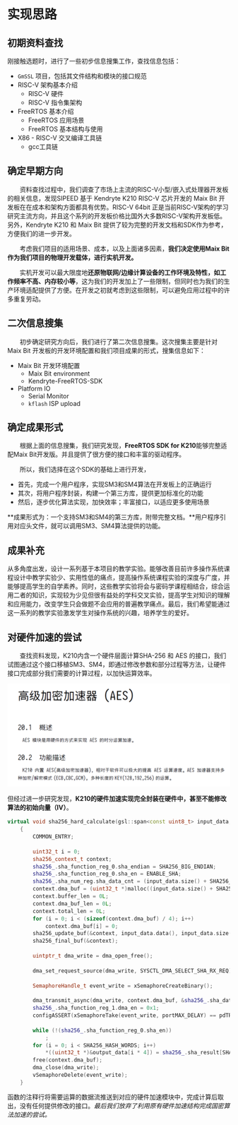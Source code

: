 # 实现思路

## 初期资料查找

刚接触选题时，进行了一些初步信息搜集工作，查找信息包括：

* `GmSSL` 项目，包括其文件结构和模块的接口规范
* RISC-V 架构基本介绍
  * RISC-V 硬件
  * RISC-V 指令集架构
* FreeRTOS 基本介绍
  * FreeRTOS 应用场景
  * FreeRTOS 基本结构与使用
* X86 - RISC-V 交叉编译工具链
  * gcc工具链

## 确定早期方向

&emsp;&emsp;资料查找过程中，我们调查了市场上主流的RISC-V小型/嵌入式处理器开发板的相关信息，发现SIPEED 基于 Kendryte K210 RISC-V 芯片开发的 Maix Bit 开发板在在成本和架构方面都具有优势。RISC-V 64bit 正是当前RISC-V架构的学习研究主流方向，并且这个系列的开发板价格比国外大多数RISC-V架构开发板低。另外，Kendryte K210 和 Maix Bit 提供了较为完整的开发文档和SDK作为参考，方便我们的进一步开发。

&emsp;&emsp;考虑我们项目的适用场景、成本，以及上面诸多因素，**我们决定使用Maix Bit作为我们项目的物理开发载体，进行实机开发。**

&emsp;&emsp;实机开发可以最大限度地**还原物联网/边缘计算设备的工作环境及特性，如工作频率不高、内存较小等**，这为我们的开发加上了一些限制，但同时也为我们的生产环境适配提供了方便。在开发之初就考虑到这些限制，可以避免应用过程中的许多重复劳动。

## 二次信息搜集

&emsp;&emsp;初步确定研究方向后，我们进行了第二次信息搜集。这次搜集主要是针对Maix Bit 开发板的开发环境配置和我们项目成果的形式，搜集信息如下：

* Maix Bit 开发环境配置
  * Maix Bit environment
  * Kendryte-FreeRTOS-SDK
* Platform IO
  * Serial Monitor
  * `kflash` ISP upload

## 确定成果形式

&emsp;&emsp;根据上面的信息搜集，我们研究发现，**FreeRTOS SDK for K210**能够完整适配Maix Bit开发版。并且提供了很方便的接口和丰富的驱动程序。

&emsp;&emsp;所以，我们选择在这个SDK的基础上进行开发，

* 首先，完成一个用户程序，实现SM3和SM4算法在开发板上的正确运行
* 其次，将用户程序封装，构建一个第三方库，提供更加标准化的功能
* 然后，逐步优化算法实现，加快效率；丰富接口，以适应更多使用场景

**成果形式为：一个支持SM3和SM4的第三方库，附带完整文档。**用户程序引用对应头文件，就可以调用SM3、SM4算法提供的功能。

## 成果补充

​	从多角度出发，设计一系列基于本项目的教学实验。能够改善目前许多操作系统课程设计中教学实验少、实用性低的痛点，提高操作系统课程实验的深度与广度，并能够提高学生的自学素养。同时，这些教学实验将会与密码学课程相结合，综合运用二者的知识，实现较为少见但很有益处的学科交叉实验，提高学生对知识的理解和应用能力，改变学生只会做题不会应用的普遍教学痛点。最后，我们希望能通过这一系列的教学实验激发学生对操作系统的兴趣，培养学生的爱好。

## 对硬件加速的尝试

&emsp;&emsp;查找资料发现，K210内含一个硬件层面计算SHA-256 和 AES 的接口，我们试图通过这个接口移植SM3、SM4，即通过修改参数和部分过程等方法，让硬件接口完成部分我们需要的计算过程，以加快运算效率。

![AES Document](./pic/AES-doc.png)

但经过进一步研究发现，**K210的硬件加速实现完全封装在硬件中，甚至不能修改算法的初始向量（IV）**。

```c++
virtual void sha256_hard_calculate(gsl::span<const uint8_t> input_data, gsl::span<uint8_t> output_data) override
    {
        COMMON_ENTRY;

        uint32_t i = 0;
        sha256_context_t context;
        sha256_.sha_function_reg_0.sha_endian = SHA256_BIG_ENDIAN;
        sha256_.sha_function_reg_0.sha_en = ENABLE_SHA;
        sha256_.sha_num_reg.sha_data_cnt = (input_data.size() + SHA256_BLOCK_LEN + 8) / SHA256_BLOCK_LEN;
        context.dma_buf = (uint32_t *)malloc((input_data.size() + SHA256_BLOCK_LEN + 8) / SHA256_BLOCK_LEN * 16 * sizeof(uint32_t));
        context.buffer_len = 0L;
        context.dma_buf_len = 0L;
        context.total_len = 0L;
        for (i = 0; i < (sizeof(context.dma_buf) / 4); i++)
            context.dma_buf[i] = 0;
        sha256_update_buf(&context, input_data.data(), input_data.size());
        sha256_final_buf(&context);

        uintptr_t dma_write = dma_open_free();

        dma_set_request_source(dma_write, SYSCTL_DMA_SELECT_SHA_RX_REQ);

        SemaphoreHandle_t event_write = xSemaphoreCreateBinary();

        dma_transmit_async(dma_write, context.dma_buf, &sha256_.sha_data_in1, 1, 0, sizeof(uint32_t), context.dma_buf_len, 16, event_write);	// push to AES hardware device via DMA
        sha256_.sha_function_reg_1.dma_en = 0x1;
        configASSERT(xSemaphoreTake(event_write, portMAX_DELAY) == pdTRUE);

        while (!(sha256_.sha_function_reg_0.sha_en))
            ;
        for (i = 0; i < SHA256_HASH_WORDS; i++)
            *((uint32_t *)&output_data[i * 4]) = sha256_.sha_result[SHA256_HASH_WORDS - i - 1];
        free(context.dma_buf);
        dma_close(dma_write);
        vSemaphoreDelete(event_write);
    }
```

函数的注释行将需要运算的数据流推送到对应的硬件加速模块中，完成计算后取出，没有任何提供修改的接口。*最后我们放弃了利用原有硬件加速结构完成国密算法加速的尝试。*